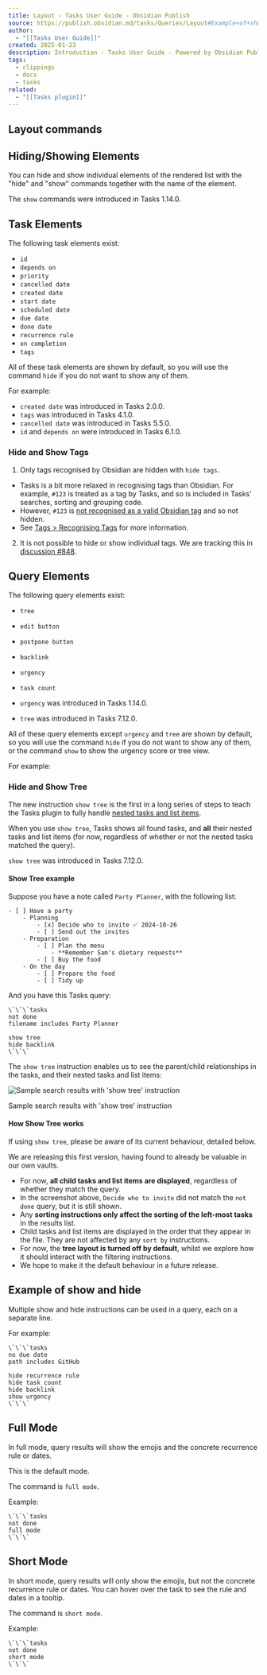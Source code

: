 ```yaml
---
title: Layout - Tasks User Guide - Obsidian Publish
source: https://publish.obsidian.md/tasks/Queries/Layout#Example+of+show+and+hide
author:
  - "[[Tasks User Guide]]"
created: 2025-01-23
description: Introduction - Tasks User Guide - Powered by Obsidian Publish.
tags:
  - clippings
  - docs
  - tasks
related:
  - "[[Tasks plugin]]"
---
```

## Layout commands

## Hiding/Showing Elements

You can hide and show individual elements of the rendered list with the "hide" and "show" commands together with the name of the element.

The `show` commands were introduced in Tasks 1.14.0.

## Task Elements

The following task elements exist:

- `id`
- `depends on`
- `priority`
- `cancelled date`
- `created date`
- `start date`
- `scheduled date`
- `due date`
- `done date`
- `recurrence rule`
- `on completion`
- `tags`

All of these task elements are shown by default, so you will use the command `hide` if you do not want to show any of them.

For example:

- `created date` was introduced in Tasks 2.0.0.
- `tags` was introduced in Tasks 4.1.0.
- `cancelled date` was introduced in Tasks 5.5.0.
- `id` and `depends on` were introduced in Tasks 6.1.0.

### Hide and Show Tags

1. Only tags recognised by Obsidian are hidden with `hide tags`.
- Tasks is a bit more relaxed in recognising tags than Obsidian. For example, `#123` is treated as a tag by Tasks, and so is included in Tasks' searches, sorting and grouping code.
- However, `#123` is [not recognised as a valid Obsidian tag](https://help.obsidian.md/Editing+and+formatting/Tags#Tag+format) and so not hidden.
- See [Tags > Recognising Tags](https://publish.obsidian.md/tasks/Getting+Started/Tags#Recognising%20Tags) for more information.
2. It is not possible to hide or show individual tags. We are tracking this in [discussion #848](https://github.com/obsidian-tasks-group/obsidian-tasks/discussions/848).

## Query Elements

The following query elements exist:

- `tree`
- `edit button`
- `postpone button`
- `backlink`
- `urgency`
- `task count`

- `urgency` was introduced in Tasks 1.14.0.
- `tree` was introduced in Tasks 7.12.0.

All of these query elements except `urgency` and `tree` are shown by default, so you will use the command `hide` if you do not want to show any of them, or the command `show` to show the urgency score or tree view.

For example:

### Hide and Show Tree

The new instruction `show tree` is the first in a long series of steps to teach the Tasks plugin to fully handle [nested tasks and list items](https://help.obsidian.md/Editing+and+formatting/Basic+formatting+syntax#Nesting+lists).

When you use `show tree`, Tasks shows all found tasks, and **all** their nested tasks and list items (for now, regardless of whether or not the nested tasks matched the query).

`show tree` was introduced in Tasks 7.12.0.

#### Show Tree example

Suppose you have a note called `Party Planner`, with the following list:

```text
- [ ] Have a party
    - Planning
        - [x] Decide who to invite ✅ 2024-10-26
        - [ ] Send out the invites
    - Preparation
        - [ ] Plan the menu
            - **Remember Sam's dietary requests**
        - [ ] Buy the food
    - On the day
        - [ ] Prepare the food
        - [ ] Tidy up
```

And you have this Tasks query:

```text
\`\`\`tasks
not done
filename includes Party Planner

show tree
hide backlink
\`\`\`
```

The `show tree` instruction enables us to see the parent/child relationships in the tasks, and their nested tasks and list items:

![Sample search results with 'show tree' instruction](https://publish-01.obsidian.md/access/40e62a316a834ff6f495ebf1d122cae6/images/show-tree.png)

Sample search results with 'show tree' instruction

#### How Show Tree works

If using `show tree`, please be aware of its current behaviour, detailed below.

We are releasing this first version, having found to already be valuable in our own vaults.

- For now, **all child tasks and list items are displayed**, regardless of whether they match the query.
- In the screenshot above, `Decide who to invite` did not match the `not done` query, but it is still shown.
- Any **sorting instructions only affect the sorting of the left-most tasks** in the results list.
- Child tasks and list items are displayed in the order that they appear in the file. They are not affected by any `sort by` instructions.
- For now, the **tree layout is turned off by default**, whilst we explore how it should interact with the filtering instructions.
- We hope to make it the default behaviour in a future release.

## Example of show and hide

Multiple show and hide instructions can be used in a query, each on a separate line.

For example:

```
\`\`\`tasks
no due date
path includes GitHub

hide recurrence rule
hide task count
hide backlink
show urgency
\`\`\`
```

## Full Mode

In full mode, query results will show the emojis and the concrete recurrence rule or dates.

This is the default mode.

The command is `full mode`.

Example:

```
\`\`\`tasks
not done
full mode
\`\`\`
```

## Short Mode

In short mode, query results will only show the emojis, but not the concrete recurrence rule or dates. You can hover over the task to see the rule and dates in a tooltip.

The command is `short mode`.

Example:

```
\`\`\`tasks
not done
short mode
\`\`\`
```